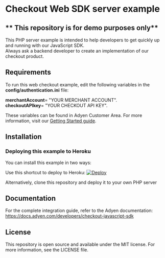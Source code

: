 # Checkout Web SDK server example

## ** This repository is for demo purposes only**
This PHP server example is intended to help developers to get quickly up and running with our JavaScript SDK.<br/>
Always ask a backend developer to create an implementation of our checkout product.

## Requirements
To run this web checkout example, edit the following variables in the <b>config/authentication.ini</b> file:<br/>

<b>merchantAccount</b>= "YOUR MERCHANT ACCOUNT".<br/>
<b>checkoutAPIkey</b>= "YOUR CHECKOUT API KEY".<br/>

These variables can be found in Adyen Customer Area. For more information, visit our <a href="https://docs.adyen.com/support/getting-started/step-1-create-a-test-account">Getting Started guide</a>.<br/>

## Installation

### Deploying this example to Heroku

You can install this example in two ways:

Use this shortcut to deploy to Heroku:
[![Deploy](https://www.herokucdn.com/deploy/button.svg)](https://heroku.com/deploy?template=https://github.com/Adyen/adyen-web-sdk-sample-code)
  
Alternatively, clone this repository and deploy it to your own PHP server

## Documentation

For the complete integration guide, refer to the Adyen documentation:
<a href="Checkout JavaScript SDK">https://docs.adyen.com/developers/checkout-javascript-sdk</a>

## License

This repository is open source and available under the MIT license. For more information, see the LICENSE file.
